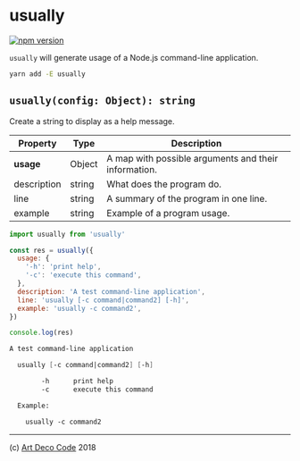 # usually

[![npm version](https://badge.fury.io/js/usually.svg)](https://badge.fury.io/js/usually)

`usually` will generate usage of a Node.js command-line application.

```sh
yarn add -E usually
```

## `usually(config: Object): string`

Create a string to display as a help message.

| Property    | Type   | Description                                          |
|-------------|--------|------------------------------------------------------|
| **usage**   | Object | A map with possible arguments and their information. |
| description | string | What does the program do.                            |
| line        | string | A summary of the program in one line.                |
| example     | string | Example of a program usage.                          |

```js
import usually from 'usually'

const res = usually({
  usage: {
    '-h': 'print help',
    '-c': 'execute this command',
  },
  description: 'A test command-line application',
  line: 'usually [-c command|command2] [-h]',
  example: 'usually -c command2',
})

console.log(res)
```

```fs
A test command-line application

  usually [-c command|command2] [-h]

        -h      print help
        -c      execute this command

  Example:

    usually -c command2
```
---

(c) [Art Deco Code][1] 2018

[1]: https://artdeco.bz
